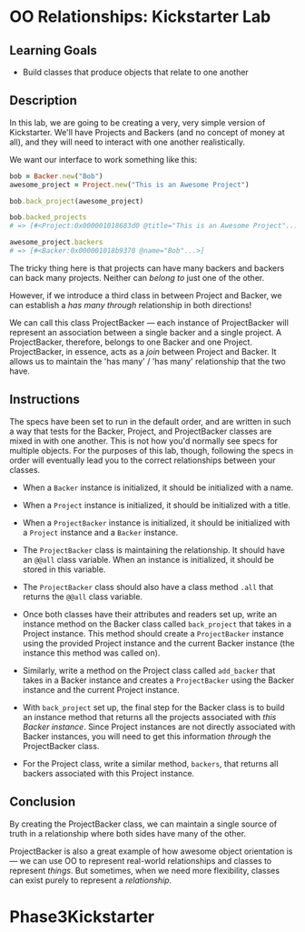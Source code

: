 # OO Relationships: Kickstarter Lab

## Learning Goals

- Build classes that produce objects that relate to one another

## Description

In this lab, we are going to be creating a very, very simple version of
Kickstarter. We'll have Projects and Backers (and no concept of money at all),
and they will need to interact with one another realistically.

We want our interface to work something like this:

```ruby
bob = Backer.new("Bob")
awesome_project = Project.new("This is an Awesome Project")

bob.back_project(awesome_project)

bob.backed_projects
# => [#<Project:0x000001018683d0 @title="This is an Awesome Project"...>]

awesome_project.backers
# => [#<Backer:0x000001018b9370 @name="Bob"...>]
```

The tricky thing here is that projects can have many backers and backers can
back many projects. Neither can _belong to_ just one of the other.

However, if we introduce a third class in between Project and Backer, we can
establish a _has many through_ relationship in both directions!

We can call this class ProjectBacker — each instance of ProjectBacker will
represent an association between a single backer and a single project. A
ProjectBacker, therefore, belongs to one Backer and one Project. ProjectBacker,
in essence, acts as a _join_ between Project and Backer. It allows us to
maintain the 'has many' / 'has many' relationship that the two have.

## Instructions

The specs have been set to run in the default order, and are written in such a
way that tests for the Backer, Project, and ProjectBacker classes are mixed in
with one another. This is not how you'd normally see specs for multiple objects.
For the purposes of this lab, though, following the specs in order will
eventually lead you to the correct relationships between your classes.

- When a `Backer` instance is initialized, it should be initialized with a name.

- When a `Project` instance is initialized, it should be initialized with a
  title.

- When a `ProjectBacker` instance is initialized, it should be initialized with
  a `Project` instance and a `Backer` instance.

- The `ProjectBacker` class is maintaining the relationship. It should have an
  `@@all` class variable. When an instance is initialized, it should be stored
  in this variable.

- The `ProjectBacker` class should also have a class method `.all` that returns
  the `@@all` class variable.

- Once both classes have their attributes and readers set up, write an instance
  method on the Backer class called `back_project` that takes in a Project
  instance. This method should create a `ProjectBacker` instance using the
  provided Project instance and the current Backer instance (the instance this
  method was called on).

- Similarly, write a method on the Project class called `add_backer` that takes
  in a Backer instance and creates a `ProjectBacker` using the Backer instance
  and the current Project instance.

- With `back_project` set up, the final step for the Backer class is to build an
  instance method that returns all the projects associated with _this Backer
  instance_. Since Project instances are not directly associated with Backer
  instances, you will need to get this information _through_ the ProjectBacker
  class.

- For the Project class, write a similar method, `backers`, that returns all
  backers associated with this Project instance.

## Conclusion

By creating the ProjectBacker class, we can maintain a single source of truth in
a relationship where both sides have many of the other.

ProjectBacker is also a great example of how awesome object orientation is
— we can use OO to represent real-world relationships and classes to
represent _things_. But sometimes, when we need more flexibility, classes can
exist purely to represent a _relationship_.
# Phase3Kickstarter
